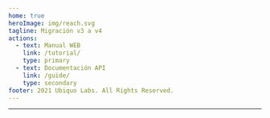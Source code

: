 ```yaml
---
home: true
heroImage: img/reach.svg
tagline: Migración v3 a v4
actions:
  - text: Manual WEB
    link: /tutorial/
    type: primary
  - text: Documentación API
    link: /guide/
    type: secondary
footer: 2021 Ubiquo Labs. All Rights Reserved.
---
```


*****

<Features/>